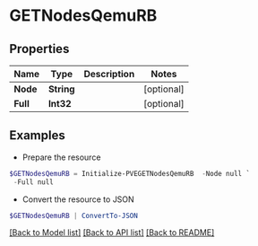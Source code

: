 # GETNodesQemuRB
## Properties

Name | Type | Description | Notes
------------ | ------------- | ------------- | -------------
**Node** | **String** |  | [optional] 
**Full** | **Int32** |  | [optional] 

## Examples

- Prepare the resource
```powershell
$GETNodesQemuRB = Initialize-PVEGETNodesQemuRB  -Node null `
 -Full null
```

- Convert the resource to JSON
```powershell
$GETNodesQemuRB | ConvertTo-JSON
```

[[Back to Model list]](../README.md#documentation-for-models) [[Back to API list]](../README.md#documentation-for-api-endpoints) [[Back to README]](../README.md)

